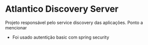 # Atlantico Discovery Server
Projeto responsável pelo service discovery das aplicações. Ponto a mencionar

* Foi usado autentição basic com spring security



